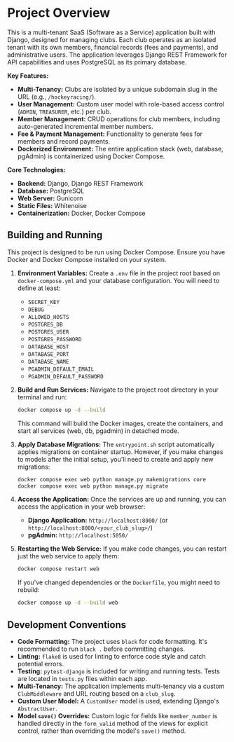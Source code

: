 # Project Overview

This is a multi-tenant SaaS (Software as a Service) application built with Django, designed for managing clubs. Each club operates as an isolated tenant with its own members, financial records (fees and payments), and administrative users. The application leverages Django REST Framework for API capabilities and uses PostgreSQL as its primary database.

**Key Features:**

*   **Multi-Tenancy:** Clubs are isolated by a unique subdomain slug in the URL (e.g., `/hockeyracing/`).
*   **User Management:** Custom user model with role-based access control (`ADMIN`, `TREASURER`, etc.) per club.
*   **Member Management:** CRUD operations for club members, including auto-generated incremental member numbers.
*   **Fee & Payment Management:** Functionality to generate fees for members and record payments.
*   **Dockerized Environment:** The entire application stack (web, database, pgAdmin) is containerized using Docker Compose.

**Core Technologies:**

*   **Backend:** Django, Django REST Framework
*   **Database:** PostgreSQL
*   **Web Server:** Gunicorn
*   **Static Files:** Whitenoise
*   **Containerization:** Docker, Docker Compose

## Building and Running

This project is designed to be run using Docker Compose. Ensure you have Docker and Docker Compose installed on your system.

1.  **Environment Variables:** Create a `.env` file in the project root based on `docker-compose.yml` and your database configuration. You will need to define at least:
    *   `SECRET_KEY`
    *   `DEBUG`
    *   `ALLOWED_HOSTS`
    *   `POSTGRES_DB`
    *   `POSTGRES_USER`
    *   `POSTGRES_PASSWORD`
    *   `DATABASE_HOST`
    *   `DATABASE_PORT`
    *   `DATABASE_NAME`
    *   `PGADMIN_DEFAULT_EMAIL`
    *   `PGADMIN_DEFAULT_PASSWORD`

2.  **Build and Run Services:**
    Navigate to the project root directory in your terminal and run:
    ```bash
    docker compose up -d --build
    ```
    This command will build the Docker images, create the containers, and start all services (web, db, pgadmin) in detached mode.

3.  **Apply Database Migrations:**
    The `entrypoint.sh` script automatically applies migrations on container startup. However, if you make changes to models after the initial setup, you'll need to create and apply new migrations:
    ```bash
    docker compose exec web python manage.py makemigrations core
    docker compose exec web python manage.py migrate
    ```

4.  **Access the Application:**
    Once the services are up and running, you can access the application in your web browser:
    *   **Django Application:** `http://localhost:8000/` (or `http://localhost:8000/<your_club_slug>/`)
    *   **pgAdmin:** `http://localhost:5050/`

5.  **Restarting the Web Service:**
    If you make code changes, you can restart just the web service to apply them:
    ```bash
    docker compose restart web
    ```
    If you've changed dependencies or the `Dockerfile`, you might need to rebuild:
    ```bash
    docker compose up -d --build web
    ```

## Development Conventions

*   **Code Formatting:** The project uses `black` for code formatting. It's recommended to run `black .` before committing changes.
*   **Linting:** `flake8` is used for linting to enforce code style and catch potential errors.
*   **Testing:** `pytest-django` is included for writing and running tests. Tests are located in `tests.py` files within each app.
*   **Multi-Tenancy:** The application implements multi-tenancy via a custom `ClubMiddleware` and URL routing based on a `club_slug`.
*   **Custom User Model:** A `CustomUser` model is used, extending Django's `AbstractUser`.
*   **Model `save()` Overrides:** Custom logic for fields like `member_number` is handled directly in the `form_valid` method of the views for explicit control, rather than overriding the model's `save()` method.
